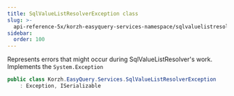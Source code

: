 ```yaml
---
title: SqlValueListResolverException class
slug: >-
  api-reference-5x/korzh-easyquery-services-namespace/sqlvaluelistresolverexception-class
sidebar:
  order: 100
---
```


Represents errors that might occur during SqlValueListResolver's work.  Implements the `System.Exception`
```csharp
public class Korzh.EasyQuery.Services.SqlValueListResolverException
    : Exception, ISerializable

```
